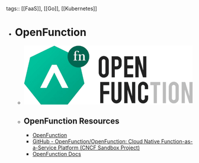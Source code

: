 tags:: [[FaaS]], [[Go]], [[Kubernetes]]

- # OpenFunction
	- ![openfunction.png](../assets/openfunction_1711436638535_0.png)
	- ## OpenFunction Resources
		- [OpenFunction](https://openfunction.dev/)
		- [GitHub - OpenFunction/OpenFunction: Cloud Native Function-as-a-Service Platform (CNCF Sandbox Project)](https://github.com/OpenFunction/OpenFunction)
		- [OpenFunction Docs](https://openfunction.dev/docs/)
